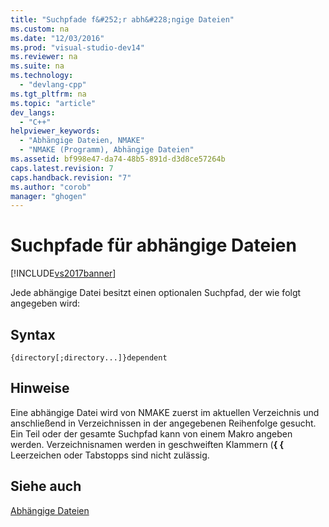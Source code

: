 ```yaml
---
title: "Suchpfade f&#252;r abh&#228;ngige Dateien"
ms.custom: na
ms.date: "12/03/2016"
ms.prod: "visual-studio-dev14"
ms.reviewer: na
ms.suite: na
ms.technology: 
  - "devlang-cpp"
ms.tgt_pltfrm: na
ms.topic: "article"
dev_langs: 
  - "C++"
helpviewer_keywords: 
  - "Abhängige Dateien, NMAKE"
  - "NMAKE (Programm), Abhängige Dateien"
ms.assetid: bf998e47-da74-48b5-891d-d3d8ce57264b
caps.latest.revision: 7
caps.handback.revision: "7"
ms.author: "corob"
manager: "ghogen"
---
```

# Suchpfade f&#252;r abh&#228;ngige Dateien
[!INCLUDE[vs2017banner](../assembler/inline/includes/vs2017banner.md)]

Jede abhängige Datei besitzt einen optionalen Suchpfad, der wie folgt angegeben wird:  
  
## Syntax  
  
```  
{directory[;directory...]}dependent  
```  
  
## Hinweise  
 Eine abhängige Datei wird von NMAKE zuerst im aktuellen Verzeichnis und anschließend in Verzeichnissen in der angegebenen Reihenfolge gesucht.  Ein Teil oder der gesamte Suchpfad kann von einem Makro angeben werden.  Verzeichnisnamen werden in geschweiften Klammern \(**{ {** Leerzeichen oder Tabstopps sind nicht zulässig.  
  
## Siehe auch  
 [Abhängige Dateien](../build/dependents.md)